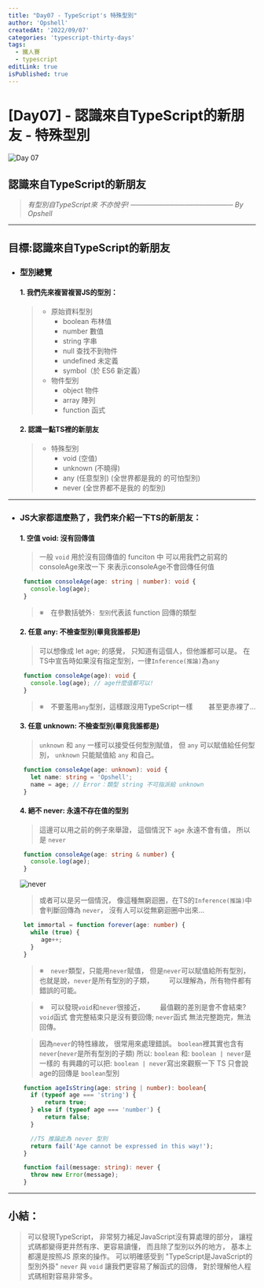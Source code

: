 ```yaml
---
title: "Day07 - TypeScript's 特殊型別"
author: 'Opshell'
createdAt: '2022/09/07'
categories: 'typescript-thirty-days'
tags:
  - 鐵人賽
  - typescript
editLink: true
isPublished: true
---
```




# [Day07] - 認識來自TypeScript的新朋友 - 特殊型別
![Day 07](https://ithelp.ithome.com.tw/upload/images/20220907/20109918KYTx5tuz9P.jpg)

## 認識來自TypeScript的新朋友
  > *有型別自TypeScript來*
  > *不亦悅乎!*
  > *───────────────────── By Opshell*

---
## 目標:認識來自TypeScript的新朋友
- ### 型別總覽
   #### 1. 我們先來複習複習JS的型別：
   > - 原始資料型別
   >    * boolean 布林值
   >    * number 數值
   >    * string 字串
   >    * null 查找不到物件
   >    * undefined 未定義
   >    * symbol（於 ES6 新定義）
   > - 物件型別
   >    * object 物件
   >    * array 陣列
   >    * function 函式
   #### 2. 認識一點TS裡的新朋友
   > - 特殊型別
   >    * void (空值)
   >    * unknown (不曉得)
   >    * any (任意型別) (全世界都是我的 的可怕型別)
   >    * never (全世界都不是我的 的型別)

---
- ### JS大家都這麼熟了，我們來介紹一下TS的新朋友：
   #### 1. 空值 void: 沒有回傳值
   > 一般 `void` 用於沒有回傳值的 funciton 中
   > 可以用我們之前寫的consoleAge來改一下
   > 來表示consoleAge不會回傳任何值
   ```typescript
    function consoleAge(age: string | number): void {
      console.log(age);
    }
   ```
   > ※　在參數括號外`: 型別`代表該 function 回傳的類型

   #### 2. 任意 any: 不檢查型別(畢竟我誰都是)
   > 可以想像成 let age; 的感覺，
   > 只知道有這個人，但他誰都可以是。
   > 在TS中宣告時如果沒有指定型別，一律`Inference(推論)`為`any`
   ```typescript
    function consoleAge(age): void {
      console.log(age); // age什麼值都可以!
    }
   ```
   > ※　不要濫用`any`型別，這樣跟沒用TypeScript一樣
   > 　　甚至更赤裸了...

   #### 3. 任意 unknown: 不檢查型別(畢竟我誰都是)
   > `unknown` 和 `any` 一樣可以接受任何型別賦值，
   > 但 `any` 可以賦值給任何型別，
   > `unknown` 只能賦值給 `any` 和自己。

   ```typescript
    function consoleAge(age: unknown): void {
      let name: string = 'Opshell';
      name = age; // Error：類型 string 不可指派給 unknown
    }
   ```

   #### 4. 絕不 never: 永遠不存在值的型別
   > 這邊可以用之前的例子來舉證，
   > 這個情況下 `age` 永遠不會有值，
   > 所以是 `never`

   ```typescript
    function consoleAge(age: string & number) {
      console.log(age);
    }
   ```

   ![never](https://ithelp.ithome.com.tw/upload/images/20220907/20109918tjEeNCTTd4.png)

   > 或者可以是另一個情況，
   > 像這種無窮迴圈，在TS的`Inference(推論)`中會判斷回傳為 `never`，
   > 沒有人可以從無窮迴圈中出來...
   ```typescript
    let immortal = function forever(age: number) {
      while (true) {
         age++;
      }
    }
   ```
   > ※　`never`類型，只能用`never`賦值，
   >    但是`never`可以賦值給所有型別，
   >    也就是說，`never`是所有型別的子類，
   > 　　可以理解為，所有物件都有錯誤的可能。

   > ※　可以發現`void`和`never`很接近，
   > 　　最值觀的差別是會不會結束?
   >    `void`函式 會完整結束只是沒有要回傳;
   >    `never`函式 無法完整跑完，無法回傳。

   > 因為`never`的特性緣故，
   > 很常用來處理錯誤。
   > `boolean`裡其實也含有`never`(`never`是所有型別的子類)
   > 所以: `boolean` 和: `boolean | never`是一樣的
   > 有興趣的可以把: `boolean | never`寫出來觀察一下
   > TS 只會說age的回傳是 `boolean`型別
   ```typescript
    function ageIsString(age: string | number): boolean{
      if (typeof age === 'string') {
          return true;
      } else if (typeof age === 'number') {
          return false;
      }

      //TS 推論此為 never 型別
      return fail('Age cannot be expressed in this way!');
    }

    function fail(message: string): never {
      throw new Error(message);
    }
   ```

---
## 小結：
   > 可以發現TypeScript，
   > 非常努力補足JavaScript沒有算處理的部分，
   > 讓程式碼都變得更井然有序、更容易讀懂，
   > 而且除了型別以外的地方，
   > 基本上都還是按照JS 原來的操作。
   > 可以明確感受到 "TypeScript是JavaScript的型別外掛"
   > `never` 與 `void` 讓我們更容易了解函式的回傳，
   > 對於理解他人程式碼相對容易非常多。
